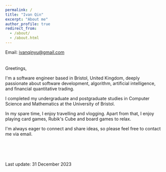 ```yaml
---
permalink: /
title: "Ivan Qin"
excerpt: "About me"
author_profile: true
redirect_from: 
  - /about/
  - /about.html
---
```


Email: ivanqinyu@gmail.com
<br/>
<br/>
<br/>
Greetings,

I'm a software engineer based in Bristol, United Kingdom, deeply passionate about software development, algorithm, artificial intelligence, and financial quantitative trading.

I completed my undergraduate and postgraduate studies in Computer Science and Mathematics at the University of Bristol.

In my spare time, I enjoy travelling and vlogging. 
Apart from that, I enjoy playing card games, Rubik's Cube and board games to relax.

I'm always eager to connect and share ideas, so please feel free to contact me via email.

<br/>
<br/>
<br/>

Last update: 31 December 2023